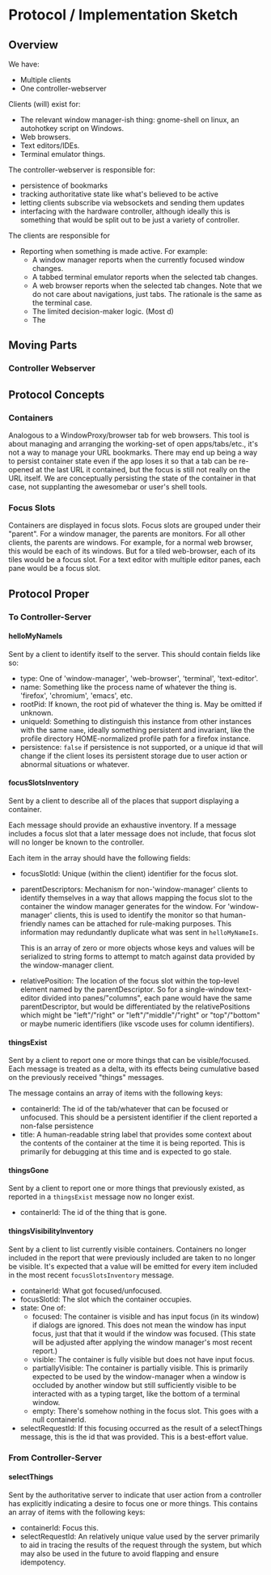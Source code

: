 # Protocol / Implementation Sketch #

## Overview ##

We have:
- Multiple clients
- One controller-webserver

Clients (will) exist for:
- The relevant window manager-ish thing: gnome-shell on linux, an autohotkey
  script on Windows.
- Web browsers.
- Text editors/IDEs.
- Terminal emulator things.

The controller-webserver is responsible for:
- persistence of bookmarks
- tracking authoritative state like what's believed to be active
- letting clients subscribe via websockets and sending them updates
- interfacing with the hardware controller, although ideally this is something
  that would be split out to be just a variety of controller.

The clients are responsible for
- Reporting when something is made active.  For example:
  - A window manager reports when the currently focused window changes.
  - A tabbed terminal emulator reports when the selected tab changes.
  - A web browser reports when the selected tab changes.  Note that we do not
    care about navigations, just tabs.  The rationale is the same as the
    terminal case.
  - The limited decision-maker logic.  (Most d)
  - The

## Moving Parts ##

###  ###



### Controller Webserver ###



## Protocol Concepts ##

### Containers ###

Analogous to a WindowProxy/browser tab for web browsers.  This tool is about
managing and arranging the working-set of open apps/tabs/etc., it's not a way
to manage your URL bookmarks.  There may end up being a way to persist container
state even if the app loses it so that a tab can be re-opened at the last URL
it contained, but the focus is still not really on the URL itself.  We are
conceptually persisting the state of the container in that case, not supplanting
the awesomebar or user's shell tools.

### Focus Slots ###

Containers are displayed in focus slots.  Focus slots are grouped under their
"parent".  For a window manager, the parents are monitors.  For all other
clients, the parents are windows.  For example, for a normal web browser, this
would be each of its windows.  But for a tiled web-browser, each of its tiles
would be a focus slot.  For a text editor with multiple editor panes, each pane
would be a focus slot.

## Protocol Proper ##

### To Controller-Server ###

#### helloMyNameIs ####

Sent by a client to identify itself to the server.  This should contain fields
like so:
- type: One of 'window-manager', 'web-browser', 'terminal', 'text-editor'.
- name: Something like the process name of whatever the thing is.  'firefox',
  'chromium', 'emacs', etc.
- rootPid: If known, the root pid of whatever the thing is.  May be omitted if
  unknown.
- uniqueId: Something to distinguish this instance from other instances with the
  same `name`, ideally something persistent and invariant, like the profile
  directory HOME-normalized profile path for a firefox instance.
- persistence: `false` if persistence is not supported, or a unique id that will
  change if the client loses its persistent storage due to user action or
  abnormal situations or whatever.

#### focusSlotsInventory ####

Sent by a client to describe all of the places that support displaying a
container.



Each message should provide an exhaustive inventory.  If a message includes a
focus slot that a later message does not include, that focus slot will no longer
be known to the controller.

Each item in the array should have the following fields:
- focusSlotId: Unique (within the client) identifier for the focus slot.

- parentDescriptors: Mechanism for non-'window-manager' clients to identify
  themselves in a way that allows mapping the focus slot to the container the
  window manager generates for the window.  For 'window-manager' clients, this
  is used to identify the monitor so that human-friendly names can be attached
  for rule-making purposes.  This information may redundantly duplicate what
  was sent in `helloMyNameIs`.

  This is an array of zero or more objects whose keys and values will be
  serialized to string forms to attempt to match against data provided by the
  window-manager client.

- relativePosition: The location of the focus slot within the top-level element
  named by the parentDescriptor.  So for a single-window text-editor divided
  into panes/"columns", each pane would have the same parentDescriptor, but
  would be differentiated by the relativePositions which might be "left"/"right"
  or "left"/"middle"/"right" or "top"/"bottom" or maybe numeric identifiers
  (like vscode uses for column identifiers).


#### thingsExist ####

Sent by a client to report one or more things that can be visible/focused.  Each
message is treated as a delta, with its effects being cumulative based on the
previously received "things" messages.

The message contains an array of items with the following keys:
- containerId: The id of the tab/whatever that can be focused or unfocused.
  This should be a persistent identifier if the client reported a non-false
  persistence
- title: A human-readable string label that provides some context about the
  contents of the container at the time it is being reported.  This is primarily
  for debugging at this time and is expected to go stale.


#### thingsGone ####

Sent by a client to report one or more things that previously existed, as
reported in a `thingsExist` message now no longer exist.

- containerId: The id of the thing that is gone.

#### thingsVisibilityInventory ####
Sent by a client to list currently visible containers.  Containers no longer
included in the report that were previously included are taken to no longer be
visible.  It's expected that a value will be emitted for every item included in
the most recent `focusSlotsInventory` message.

- containerId: What got focused/unfocused.
- focusSlotId: The slot which the container occupies.
- state: One of:
  - focused: The container is visible and has input focus (in its window) if
    dialogs are ignored.  This does not mean the window has input focus, just
    that that it would if the window was focused.  (This state will be adjusted
    after applying the window manager's most recent report.)
  - visible: The container is fully visible but does not have input focus.
  - partiallyVisible: The container is partially visible.  This is primarily
    expected to be used by the window-manager when a window is occluded by
    another window but still sufficiently visible to be interacted with as a
    typing target, like the bottom of a terminal window.
  - empty: There's somehow nothing in the focus slot.  This goes with a null
    containerId.
- selectRequestId: If this focusing occurred as the result of a selectThings
  message, this is the id that was provided.  This is a best-effort value.



### From Controller-Server ###

#### selectThings ####

Sent by the authoritative server to indicate that user action from a controller
has explicitly indicating a desire to focus one or more things.  This contains
an array of items with the following keys:
- containerId: Focus this.
- selectRequestId: An relatively unique value used by the server primarily to
  aid in tracing the results of the request through the system, but which may
  also be used in the future to avoid flapping and ensure idempotency.

